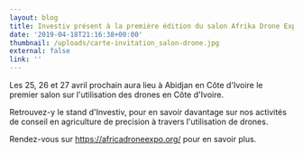 ```yaml
---
layout: blog
title: Investiv présent à la première édition du salon Afrika Drone Expo
date: '2019-04-18T21:16:38+00:00'
thumbnail: /uploads/carte-invitation_salon-drone.jpg
external: false
link: ''
---
```

Les 25, 26 et 27 avril prochain aura lieu à Abidjan en Côte d'Ivoire le premier salon sur l'utilisation des drones en Côte d'Ivoire. 

Retrouvez-y le stand d'Investiv, pour en savoir davantage sur nos activités de conseil en agriculture de precision à travers l'utilisation de drones.

Rendez-vous sur https://africadroneexpo.org/ pour en savoir plus.
